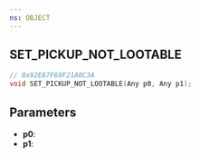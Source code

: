 ```yaml
---
ns: OBJECT
---
```

## SET_PICKUP_NOT_LOOTABLE

```c
// 0x92E87F60F21A0C3A
void SET_PICKUP_NOT_LOOTABLE(Any p0, Any p1);
```

## Parameters
* **p0**:
* **p1**:
